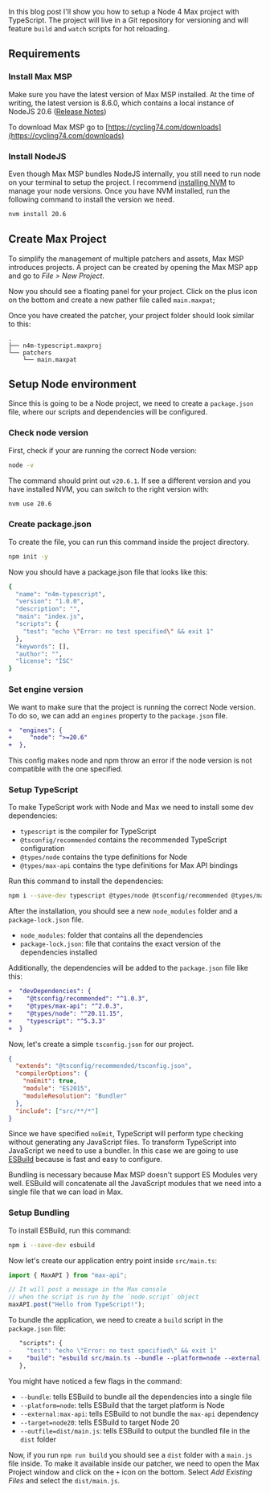 In this blog post I'll show you how to setup a Node 4 Max project with TypeScript. The project will live in a Git repository for versioning and will feature `build` and `watch` scripts for hot reloading.

## Requirements

### Install Max MSP

Make sure you have the latest version of Max MSP installed.
At the time of writing, the latest version is 8.6.0, which contains a local instance of NodeJS 20.6 ([Release Notes](https://cycling74.com/releases/max/8.6.0))

To download Max MSP go to [https://cycling74.com/downloads](https://cycling74.com/downloads)

### Install NodeJS

Even though Max MSP bundles NodeJS internally, you still need to run node on your terminal to setup the project. I recommend [installing NVM](https://github.com/nvm-sh/nvm?tab=readme-ov-file#installing-and-updating) to manage your node versions.
Once you have NVM installed, run the following command to install the version we need.

```bash
nvm install 20.6
```

## Create Max Project

To simplify the management of multiple patchers and assets, Max MSP introduces projects. A project can be created by opening the Max MSP app and go to _File > New Project_.

Now you should see a floating panel for your project.
Click on the plus icon on the bottom and create a new pather file called `main.maxpat`;

Once you have created the patcher, your project folder should look similar to this:

```
.
├── n4m-typescript.maxproj
└── patchers
    └── main.maxpat
```

## Setup Node environment

Since this is going to be a Node project, we need to create a `package.json` file, where our scripts and dependencies will be configured.

### Check node version

First, check if your are running the correct Node version:

```bash
node -v
```

The command should print out `v20.6.1`.
If see a different version and you have installed NVM, you can switch to the right version with:

```bash
nvm use 20.6
```

### Create package.json

To create the file, you can run this command inside the project directory.

```bash
npm init -y
```

Now you should have a package.json file that looks like this:

```bash
{
  "name": "n4m-typescript",
  "version": "1.0.0",
  "description": "",
  "main": "index.js",
  "scripts": {
    "test": "echo \"Error: no test specified\" && exit 1"
  },
  "keywords": [],
  "author": "",
  "license": "ISC"
}
```

### Set engine version

We want to make sure that the project is running the correct Node version. To do so, we can add an `engines` property to the `package.json` file. 

```diff
+  "engines": {
+     "node": ">=20.6"
+  },
```

This config makes node and npm throw an error if the node version is not compatible with the one specified.

### Setup TypeScript

To make TypeScript work with Node and Max we need to install some dev dependencies:

- `typescript` is the compiler for TypeScript
- `@tsconfig/recommended` contains the recommended TypeScript configuration
- `@types/node` contains the type definitions for Node
- `@types/max-api` contains the type definitions for Max API bindings

Run this command to install the dependencies:

```bash
npm i --save-dev typescript @types/node @tsconfig/recommended @types/max-api
```

After the installation, you should see a new `node_modules` folder and a `package-lock.json` file.

- `node_modules`: folder that contains all the dependencies
- `package-lock.json`: file that contains the exact version of the dependencies installed

Additionally, the dependencies will be added to the `package.json` file like this:

```diff
+  "devDependencies": {
+    "@tsconfig/recommended": "^1.0.3",
+    "@types/max-api": "^2.0.3",
+    "@types/node": "^20.11.15",
+    "typescript": "^5.3.3"
+  }
```

Now, let's create a simple `tsconfig.json` for our project.

```json
{
  "extends": "@tsconfig/recommended/tsconfig.json",
  "compilerOptions": {
    "noEmit": true,
    "module": "ES2015",
    "moduleResolution": "Bundler"
  },
  "include": ["src/**/*"]
}
```

Since we have specified `noEmit`, TypeScript will perform type checking without generating any JavaScript files.
To transform TypeScript into JavaScript we need to use a bundler. In this case we are going to use [ESBuild](https://esbuild.github.io/) because is fast and easy to configure.

Bundling is necessary because Max MSP doesn't support ES Modules very well. ESBuild will concatenate all the JavaScript modules that we need into a single file that we can load in Max.

### Setup Bundling

To install ESBuild, run this command:

```bash
npm i --save-dev esbuild
```

Now let's create our application entry point inside `src/main.ts`:

```typescript
import { MaxAPI } from "max-api";

// It will post a message in the Max console
// when the script is run by the `node.script` object
maxAPI.post("Hello from TypeScript!");
```

To bundle the application, we need to create a `build` script in the `package.json` file:

```diff
   "scripts": {
-    "test": "echo \"Error: no test specified\" && exit 1"
+    "build": "esbuild src/main.ts --bundle --platform=node --external:max-api --target=node20 --outfile=dist/main.js"
   },
```

You might have noticed a few flags in the command:

- `--bundle`: tells ESBuild to bundle all the dependencies into a single file
- `--platform=node`: tells ESBuild that the target platform is Node
- `--external:max-api`: tells ESBuild to not bundle the `max-api` dependency
- `--target=node20`: tells ESBuild to target Node 20
- `--outfile=dist/main.js`: tells ESBuild to output the bundled file in the `dist` folder

Now, if you run `npm run build` you should see a `dist` folder with a `main.js` file inside.
To make it available inside our patcher, we need to open the Max Project window and click on the `+` icon on the bottom. Select _Add Existing Files_ and select the `dist/main.js`.